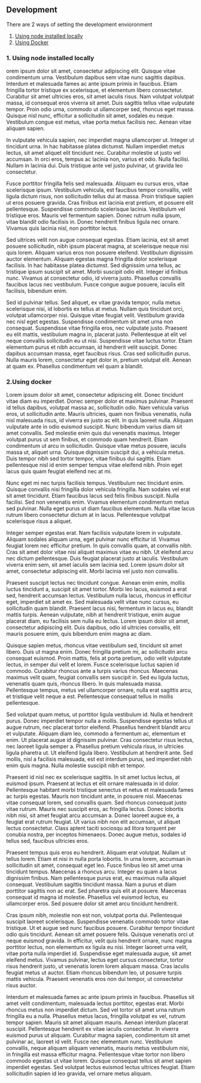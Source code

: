 ## Development

There are 2 ways of setting the development envioronment
1. [Using node installed locally](#using-node-installed-locally)
2. [Using Docker](#using-docker)


### <a name="using-node-installed-locally"></a> 1. Using node installed locally

orem ipsum dolor sit amet, consectetur adipiscing elit. Quisque vitae condimentum urna. Vestibulum dapibus sem vitae nunc sagittis dapibus. Interdum et malesuada fames ac ante ipsum primis in faucibus. Etiam fringilla tortor tristique ex scelerisque, et elementum libero consectetur. Curabitur sit amet ultricies eros, sit amet iaculis risus. Nam volutpat volutpat massa, id consequat eros viverra sit amet. Duis sagittis tellus vitae vulputate tempor. Proin odio urna, commodo ut ullamcorper sed, rhoncus eget massa. Quisque nisl nunc, efficitur a sollicitudin sit amet, sodales eu neque. Vestibulum congue est metus, vitae porta metus facilisis nec. Aenean vitae aliquam sapien.

In vulputate vehicula sapien, nec imperdiet magna ullamcorper ut. Integer ut tincidunt urna. In hac habitasse platea dictumst. Nullam imperdiet metus lectus, sit amet aliquet elit tincidunt nec. Curabitur molestie ut justo vel accumsan. In orci eros, tempus ac lacinia non, varius et odio. Nulla facilisi. Nullam in lacinia dui. Duis tristique ante vel justo pulvinar, ut gravida leo consectetur.

Fusce porttitor fringilla felis sed malesuada. Aliquam eu cursus eros, vitae scelerisque ipsum. Vestibulum vehicula, est faucibus tempor convallis, velit ligula dictum risus, non sollicitudin tellus dui at massa. Proin tristique sapien ut eros posuere gravida. Cras finibus est lacinia erat pretium, et posuere elit pellentesque. Suspendisse commodo scelerisque lacinia. Vestibulum vel tristique eros. Mauris vel fermentum sapien. Donec rutrum nulla ipsum, vitae blandit odio facilisis in. Donec hendrerit finibus ligula nec ornare. Vivamus quis lacinia nisl, non porttitor lectus.

Sed ultrices velit non augue consequat egestas. Etiam lacinia, est sit amet posuere sollicitudin, nibh ipsum placerat magna, at scelerisque neque nisi quis lorem. Aliquam varius eros non posuere eleifend. Vestibulum dignissim auctor elementum. Aliquam egestas magna fringilla dolor scelerisque facilisis. In hac habitasse platea dictumst. Sed dignissim urna tellus, ac tristique ipsum suscipit sit amet. Morbi suscipit odio elit. Integer id finibus nunc. Vivamus at consectetur odio, id viverra justo. Phasellus convallis faucibus lacus nec vestibulum. Fusce congue augue posuere, iaculis elit facilisis, bibendum enim.

Sed id pulvinar tellus. Sed aliquet, ex vitae gravida tempor, nulla metus scelerisque nisi, id lobortis ex tellus at metus. Nullam quis tincidunt orci, volutpat ullamcorper nisi. Quisque vitae feugiat velit. Vestibulum gravida nec nisl eget egestas. Suspendisse condimentum sit amet urna non consequat. Suspendisse vitae fringilla eros, nec vulputate justo. Praesent eu elit mattis, vestibulum magna in, placerat justo. Pellentesque at elit vel neque convallis sollicitudin eu ut nisi. Suspendisse vitae luctus tortor. Etiam elementum purus et nibh accumsan, id hendrerit velit suscipit. Donec dapibus accumsan massa, eget faucibus risus. Cras sed sollicitudin purus. Nulla mauris lorem, consectetur eget dolor in, pretium volutpat elit. Aenean at quam ex. Phasellus condimentum vel quam a blandit. 


### <a name="using-docker"></a> 2.Using docker



Lorem ipsum dolor sit amet, consectetur adipiscing elit. Donec tincidunt vitae diam eu imperdiet. Donec semper dolor et maximus pulvinar. Praesent id tellus dapibus, volutpat massa ac, sollicitudin odio. Nam vehicula varius eros, ut sollicitudin ante. Mauris ultricies, quam non finibus venenatis, nulla nisl malesuada risus, id viverra ex justo ac elit. In quis laoreet nulla. Aliquam vulputate ante in odio euismod suscipit. Nunc bibendum varius diam sit amet convallis. Sed molestie enim quis dui venenatis maximus. Integer volutpat purus ut sem finibus, et commodo quam hendrerit. Etiam condimentum ut arcu in sollicitudin. Quisque vitae metus posuere, iaculis massa ut, aliquet urna. Quisque dignissim suscipit dui, a vehicula metus. Duis tempor nibh sed tortor tempor, vitae finibus dui sagittis. Etiam pellentesque nisl id enim semper tempus vitae eleifend nibh. Proin eget lacus quis quam feugiat eleifend nec at mi.

Nunc eget mi nec turpis facilisis tempus. Vestibulum nec tincidunt enim. Quisque convallis nisi fringilla dolor vehicula fringilla. Nam sodales vel erat sit amet tincidunt. Etiam faucibus lacus sed felis finibus suscipit. Nulla facilisi. Sed non venenatis enim. Vivamus elementum condimentum metus sed pulvinar. Nulla eget purus ut diam faucibus elementum. Nulla vitae lacus rutrum libero consectetur dictum at in lacus. Pellentesque volutpat scelerisque risus a aliquet.

Integer semper egestas erat. Nam facilisis vulputate lorem in vulputate. Aliquam sodales aliquam urna, eget pulvinar nunc efficitur id. Vivamus feugiat lorem nec efficitur pretium. In quis convallis quam, at convallis nibh. Cras sit amet dolor vitae nisi aliquet maximus vitae eu nibh. Ut eleifend arcu nec dictum pellentesque. Duis feugiat placerat justo at iaculis. Vestibulum viverra enim sem, sit amet iaculis sem lacinia sed. Lorem ipsum dolor sit amet, consectetur adipiscing elit. Morbi lacinia vel justo non convallis.

Praesent suscipit lectus nec tincidunt congue. Aenean enim enim, mollis luctus tincidunt a, suscipit sit amet tortor. Morbi leo lacus, euismod a erat sed, hendrerit accumsan lectus. Vestibulum nulla lacus, rhoncus in efficitur eget, imperdiet sit amet ex. Sed malesuada velit vitae nunc cursus, eu sollicitudin quam blandit. Praesent lacus nisi, fermentum in lacus eu, blandit mattis turpis. Aenean vulputate, nibh at hendrerit tristique, enim augue placerat diam, eu facilisis sem nulla eu lectus. Lorem ipsum dolor sit amet, consectetur adipiscing elit. Duis dapibus, odio id ultricies convallis, elit mauris posuere enim, quis bibendum enim magna ac diam.

Quisque sapien metus, rhoncus vitae vestibulum sed, tincidunt sit amet libero. Duis ut magna enim. Donec fringilla pretium mi, ac sollicitudin arcu consequat euismod. Proin mattis, felis at porta pretium, odio velit vulputate lectus, in semper dui velit et lorem. Fusce scelerisque luctus sapien id commodo. Curabitur rhoncus ante a turpis varius rhoncus. Maecenas maximus velit quam, feugiat convallis sem suscipit in. Sed eu ligula luctus, venenatis quam quis, rhoncus libero. In quis malesuada massa. Pellentesque tempus, metus vel ullamcorper ornare, nulla erat sagittis arcu, et tristique velit neque a est. Pellentesque consequat tellus in mollis pellentesque.

Sed volutpat quam metus, ut porttitor ligula vestibulum id. Nulla et hendrerit purus. Donec imperdiet tempor nulla a mollis. Suspendisse egestas tellus ut augue rutrum, nec placerat tortor eleifend. Phasellus hendrerit blandit arcu et vulputate. Aliquam diam leo, commodo a fermentum ac, elementum et enim. Ut placerat augue id dignissim pulvinar. Cras consectetur risus lectus, nec laoreet ligula semper a. Phasellus pretium vehicula risus, in ultricies ligula pharetra ut. Ut eleifend ligula libero. Vestibulum at hendrerit ante. Sed mollis, nisl a facilisis malesuada, est est interdum purus, sed imperdiet nibh enim quis magna. Nulla molestie suscipit nibh et tempor.

Praesent id nisl nec ex scelerisque sagittis. In sit amet luctus lectus, at euismod ipsum. Praesent at lectus et elit ornare malesuada in id dolor. Pellentesque habitant morbi tristique senectus et netus et malesuada fames ac turpis egestas. Mauris non tincidunt ante, in posuere nisl. Maecenas vitae consequat lorem, sed convallis quam. Sed rhoncus consequat justo vitae rutrum. Mauris nec suscipit eros, ac fringilla lectus. Donec lobortis nibh nisi, sit amet feugiat arcu accumsan a. Donec laoreet augue ex, a feugiat erat rutrum feugiat. Ut varius nibh non elit accumsan, ut aliquet lectus consectetur. Class aptent taciti sociosqu ad litora torquent per conubia nostra, per inceptos himenaeos. Donec augue metus, sodales id tellus sed, faucibus ultricies eros.

Praesent tempus quis eros eu hendrerit. Aliquam erat volutpat. Nullam ut tellus lorem. Etiam et nisi in nulla porta lobortis. In urna lorem, accumsan in sollicitudin sit amet, consequat eget leo. Fusce finibus leo sit amet urna tincidunt tempus. Maecenas a rhoncus arcu. Integer eu quam a lacus dignissim finibus. Nam pellentesque purus erat, eu maximus nulla aliquet consequat. Vestibulum sagittis tincidunt massa. Nam a purus et diam porttitor sagittis non ac erat. Sed pharetra quis elit at posuere. Maecenas consequat id magna id molestie. Phasellus vel euismod lectus, eu ullamcorper eros. Sed posuere dolor sit amet arcu tincidunt hendrerit.

Cras ipsum nibh, molestie non est non, volutpat porta dui. Pellentesque suscipit laoreet scelerisque. Suspendisse venenatis commodo tortor vitae tristique. Ut et augue sed nunc faucibus posuere. Curabitur tempor tincidunt odio quis tincidunt. Aenean sit amet posuere felis. Quisque venenatis orci ut neque euismod gravida. In efficitur, velit quis hendrerit ornare, nunc magna porttitor lectus, non elementum ex ligula eu nisi. Integer laoreet urna velit, vitae porta nulla imperdiet id. Suspendisse eget malesuada augue, sit amet eleifend metus. Vivamus pulvinar, lectus eget cursus consectetur, tortor risus hendrerit justo, ut venenatis lorem lorem aliquam massa. Cras iaculis feugiat metus ut auctor. Etiam rhoncus bibendum leo, ut posuere turpis mattis vehicula. Praesent venenatis eros non dui tempor, ut consectetur risus auctor.

Interdum et malesuada fames ac ante ipsum primis in faucibus. Phasellus sit amet velit condimentum, malesuada lectus porttitor, egestas erat. Morbi rhoncus metus non imperdiet dictum. Sed vel tortor sit amet urna rutrum fringilla eu a nulla. Phasellus metus lacus, fringilla volutpat ex vel, rutrum tempor sapien. Mauris sit amet aliquam mauris. Aenean interdum placerat suscipit. Pellentesque hendrerit ex vitae iaculis consectetur. In viverra euismod purus ut aliquam. Curabitur magna sapien, condimentum sit amet pulvinar ac, laoreet id velit. Fusce nec elementum nunc. Vestibulum convallis, neque aliquam aliquam venenatis, mauris metus vestibulum nisi, in fringilla est massa efficitur magna. Pellentesque vitae tortor non libero commodo egestas ut vitae lorem. Quisque consequat tellus sit amet sapien imperdiet egestas. Sed volutpat lectus euismod lectus ultrices feugiat. Etiam sollicitudin sapien id leo gravida, vel ornare metus aliquam. 
